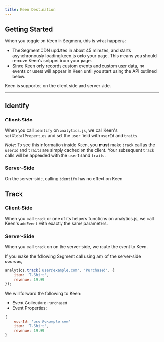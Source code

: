 ```yaml
---
title: Keen Destination
---
```


## Getting Started

When you toggle on Keen in Segment, this is what happens:

+ The Segment CDN updates in about 45 minutes, and starts asynchronously loading keen.js onto your page. This means you should remove Keen's snippet from your page.
+ Since Keen only records custom events and custom user data, no events or users will appear in Keen until you start using the API outlined below.

Keen is supported on the client side and server side.

- - -

## Identify

### Client-Side

When you call `identify` on `analytics.js`, we call Keen's `setGlobalProperties` and set the `user` field with `userId` and `traits`.

*Note:* To see this information inside Keen, you **must** make `track` call as the `userId` and `traits` are simply cached on the client. Your subsequent `track` calls will be appended with the `userId` and `traits`.

### Server-Side

On the server-side, calling `identify` has no effect on Keen.

## Track

### Client-Side

When you call `track` or one of its helpers functions on analytics.js, we call Keen's `addEvent` with exactly the same parameters.


### Server-Side

When you call `track` on on the server-side, we route the event to Keen.

If you make the following Segment call using any of the server-side sources,
```javascript
analytics.track('user@example.com', 'Purchased', {
    item: 'T-Shirt',
    revenue: 19.99
});
```

We will forward the following to Keen:

* Event Collection: `Purchased`
* Event Properties:
```javascript
{
    userId: 'user@example.com'
    item: 'T-Shirt',
    revenue: 19.99
}
```
